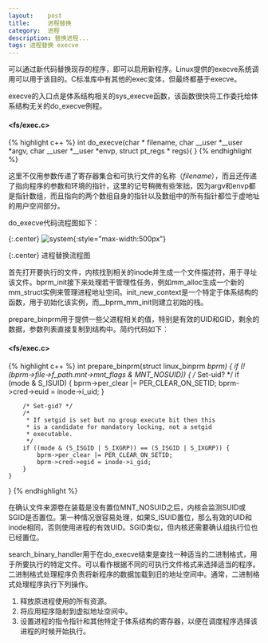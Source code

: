 ```yaml
---
layout:    post
title:     进程替换
category:  进程
description: 替换进程...
tags: 进程替换 execve
---
```

可以通过新代码替换现存的程序，即可以启用新程序。Linux提供的execve系统调用可以用于该目的。C标准库中有其他的exec变体，但最终都基于execve。

execve的入口点是体系结构相关的sys\_execve函数，该函数很快将工作委托给体系结构无关的do\_execve例程。

#### <fs/exec.c> ####

{% highlight c++ %}
int do_execve(char * filename,
    char __user *__user *argv,
    char __user *__user *envp,
    struct pt_regs * regs){
}
{% endhighlight %}

这里不仅用参数传递了寄存器集合和可执行文件的名称（*filename*），而且还传递了指向程序的参数和环境的指针，这里的记号稍微有些笨拙，因为argv和envp都是指针数组，而且指向的两个数组自身的指针以及数组中的所有指针都位于虚地址的用户空间部分。

do_execve代码流程图如下：

{:.center}
![system](/linux-kernel-architecture/images/execve.png){:style="max-width:500px"}

{:.center}
进程替换流程图

首先打开要执行的文件，内核找到相关的inode并生成一个文件描述符，用于寻址该文件。bprm\_init接下来处理若干管理性任务，例如mm\_alloc生成一个新的mm\_struct实例来管理进程地址空间。init\_new\_context是一个特定于体系结构的函数，用于初始化该实例，而\_\_bprm\_mm\_init则建立初始的栈。

prepare_binprm用于提供一些父进程相关的值，特别是有效的UID和GID，剩余的数据，参数列表直接复制到结构中。简约代码如下：

#### <fs/exec.c> ####

{% highlight c++ %}
int prepare_binprm(struct linux_binprm *bprm)
{
    if (!(bprm->file->f_path.mnt->mnt_flags & MNT_NOSUID)) {
        /* Set-uid? */
        if (mode & S_ISUID) {
            bprm->per_clear |= PER_CLEAR_ON_SETID;
            bprm->cred->euid = inode->i_uid;
        }

        /* Set-gid? */
        /*
         * If setgid is set but no group execute bit then this
         * is a candidate for mandatory locking, not a setgid
         * executable.
         */
        if ((mode & (S_ISGID | S_IXGRP)) == (S_ISGID | S_IXGRP)) {
            bprm->per_clear |= PER_CLEAR_ON_SETID;
            bprm->cred->egid = inode->i_gid;
        }
    }
}
{% endhighlight %}

在确认文件来源卷在装载是没有置位MNT\_NOSUID之后，内核会监测SUID或SGID是否置位。第一种情况很容易处理，如果S\_ISUID置位，那么有效的UID和inode相同，否则使用进程的有效UID。SGID类似，但内核还需要确认组执行位也已经置位。

search\_binary\_handler用于在do\_execve结束是查找一种适当的二进制格式，用于所要执行的特定文件。可以看作根据不同的可执行文件格式来选择适当的程序。二进制格式处理程序负责将新程序的数据加载到旧的地址空间中。通常，二进制格式处理程序执行下列操作。

1. 释放原进程使用的所有资源。
2. 将应用程序隐射到虚拟地址空间中。
3. 设置进程的指令指针和其他特定于体系结构的寄存器，以便在调度程序选择该进程的时候开始执行。